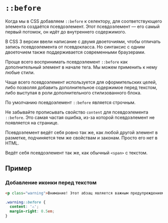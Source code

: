 # `::before`

Когда мы в CSS добавляем `::before` к селектору, для соответствующего элемента создаётся псевдоэлемент. Этот псевдоэлемент — его самый первый потомок, он идёт до внутреннего содержимого.

В CSS 3 версии ввели написание с двумя двоеточиями, чтобы отличать запись псевдоэлемента от псевдокласса. Но синтаксис с одним двоеточием также поддерживается современными браузерами.

Проще всего воспринимать псевдоэлемент `::before` как дополнительный элемент в начале тега. Мы можем применить к нему любые стили.

Чаще всего псевдоэлемент используется для оформительских целей, либо позволяя добавить дополнительное содержимое перед текстом, либо выступая в роли дополнительного стилизованного блока.

По умолчанию псевдоэлемент `::before` является строчным.

Не забывайте прописывать свойство `content` для псевдоэлемента `::before`. Это самая частая ошибка, из-за которой псевдоэлемент не появляется на странице.

Псевдоэлемент ведёт себя ровно так же, как любой другой элемент в разметке, подчиняется тем же свойствам и законам. Просто его нет в HTML.

Ведёт себя псевдоэлемент так же, как обычный `<span>` с текстом.

## Пример

### Добавление иконки перед текстом

```html
<p class="warning">Внимание! Этот абзац является важным предупреждением!</p>
```

```css
.warning::before {
  content: '⚠';
  margin-right: 0.5em;
}
```
